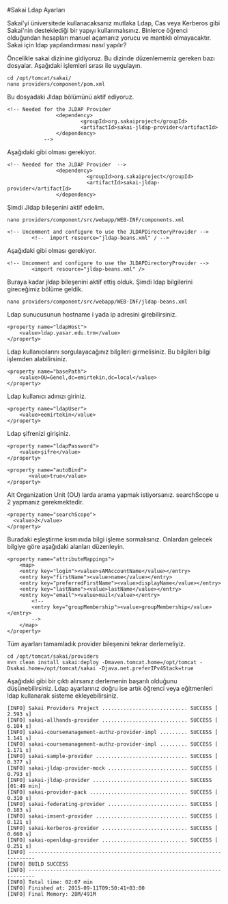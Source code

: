 #Sakai Ldap Ayarları

Sakai'yi üniversitede kullanacaksanız mutlaka Ldap, Cas veya Kerberos gibi Sakai'nin desteklediği bir yapıyı kullanmalısınız. Binlerce öğrenci olduğundan hesapları manuel açamanız yorucu ve mantıklı olmayacaktır.
Sakai için ldap yapılandırması nasıl yapılır?

Öncelikle sakai dizinine gidiyoruz. Bu dizinde düzenlememiz gereken bazı dosyalar. Aşağıdaki işlemleri sırası ile uygulayın.

```
cd /opt/tomcat/sakai/
nano providers/component/pom.xml
```
Bu dosyadaki Jldap bölümünü aktif ediyoruz.
```
<!-- Needed for the JLDAP Provider
                <dependency>
                        <groupId>org.sakaiproject</groupId>
                        <artifactId>sakai-jldap-provider</artifactId>
                </dependency>
            -->
```
Aşağıdaki gibi olması gerekiyor.
```
<!-- Needed for the JLDAP Provider  -->
                <dependency>
                          <groupId>org.sakaiproject</groupId>
                          <artifactId>sakai-jldap-provider</artifactId>
                </dependency>
```

Şimdi Jldap bileşenini aktif edelim.
```           
nano providers/component/src/webapp/WEB-INF/components.xml
```

```
<!-- Uncomment and configure to use the JLDAPDirectoryProvider -->
        <!--  import resource="jldap-beans.xml" / -->
```
Aşağıdaki gibi olması gerekiyor.

```
<!-- Uncomment and configure to use the JLDAPDirectoryProvider -->
        <import resource="jldap-beans.xml" />

```
Buraya kadar jldap bileşenini aktif ettiş olduk. Şimdi ldap bilgilerini gireceğimiz bölüme geldik.

```
nano providers/component/src/webapp/WEB-INF/jldap-beans.xml
```
Ldap sunucusunun hostname i yada ip adresini girebilirsiniz.
```
<property name="ldapHost">
    <value>ldap.yasar.edu.trm</value>
</property>
```
Ldap kullanıcılarını sorgulayacağınız bilgileri girmelisiniz. Bu bilgileri bilgi işlemden alabilirsiniz.
```
<property name="basePath">
    <value>OU=Genel,dc=emirtekin,dc=local</value>
</property>
```
Ldap kullanıcı adınızı giriniz.
```
<property name="ldapUser">
    <value>eemirtekin</value>
</property>
```
Ldap şifrenizi girişiniz.
```
<property name="ldapPassword">
    <value>şifre</value>
</property>
```
```
<property name="autoBind">
       <value>true</value>
</property>
```
Alt Organization Unit (OU) larda arama yapmak istiyorsanız. searchScope u 2 yapmanız gerekmektedir.
```
<property name="searchScope">
  <value>2</value>
</property>
```
Buradaki eşleştirme kısmınıda bilgi işleme sormalısınız. Onlardan gelecek bilgiye göre aşağıdaki alanları düzenleyin.
```
<property name="attributeMappings">
    <map>
    <entry key="login"><value>sAMAccountName</value></entry>         
    <entry key="firstName"><value>name</value></entry>
    <entry key="preferredFirstName"><value>displayName</value></entry>
    <entry key="lastName"><value>lastName</value></entry>
    <entry key="email"><value>mail</value></entry>
        <!--
        <entry key="groupMembership"><value>groupMembership</value></entry>
        -->
    </map>
</property>
```

Tüm ayarları tamamladık provider bileşenini tekrar derlemeliyiz.
```
cd /opt/tomcat/sakai/providers
mvn clean install sakai:deploy -Dmaven.tomcat.home=/opt/tomcat -Dsakai.home=/opt/tomcat/sakai -Djava.net.preferIPv4Stack=true

```

Aşağıdaki gibi bir çıktı alırsanız derlemenin başarılı olduğunu düşünebilirsiniz. Ldap ayarlarınız doğru ise artık öğrenci veya eğitmenleri ldap kullanarak sisteme ekleyebilirsiniz.

```
[INFO] Sakai Providers Project ............................ SUCCESS [  2.593 s]
[INFO] sakai-allhands-provider ............................ SUCCESS [  6.104 s]
[INFO] sakai-coursemanagement-authz-provider-impl ......... SUCCESS [  1.141 s]
[INFO] sakai-coursemanagement-authz-provider-impl ......... SUCCESS [  1.171 s]
[INFO] sakai-sample-provider .............................. SUCCESS [  0.377 s]
[INFO] sakai-jldap-provider-mock .......................... SUCCESS [  0.793 s]
[INFO] sakai-jldap-provider ............................... SUCCESS [01:49 min]
[INFO] sakai-provider-pack ................................ SUCCESS [  0.310 s]
[INFO] sakai-federating-provider .......................... SUCCESS [  0.183 s]
[INFO] sakai-imsent-provider .............................. SUCCESS [  0.121 s]
[INFO] sakai-kerberos-provider ............................ SUCCESS [  0.660 s]
[INFO] sakai-openldap-provider ............................ SUCCESS [  0.251 s]
[INFO] ------------------------------------------------------------------------
[INFO] BUILD SUCCESS
[INFO] ------------------------------------------------------------------------
[INFO] Total time: 02:07 min
[INFO] Finished at: 2015-09-11T09:50:41+03:00
[INFO] Final Memory: 28M/491M
```
